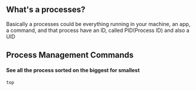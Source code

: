 ## What's a processes?

Basically a processes could be everything running in your machine, an app, a command, and that process have an ID, called PID(Process ID) and also a UID


## Process Management Commands


#### See all the process sorted on the biggest for smallest

```bash
top
```

